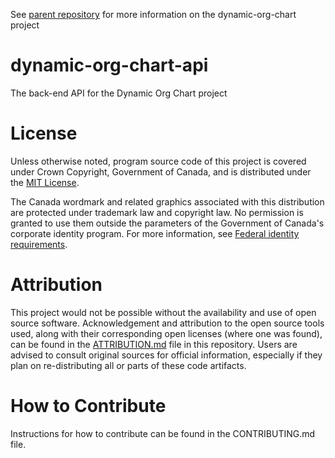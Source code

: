 See [parent repository](https://github.com/DSD-ESDC-EDSC/dynamic-org-chart) for more information on the dynamic-org-chart project

# dynamic-org-chart-api
The back-end API for the Dynamic Org Chart project








# License
Unless otherwise noted, program source code of this project is covered under Crown Copyright, Government of Canada, and is distributed under the [MIT License](https://github.com/DSD-ESDC-EDSC/dynamic-org-chart/blob/master/LICENSE.md).

The Canada wordmark and related graphics associated with this distribution are protected under trademark law and copyright law. No permission is granted to use them outside the parameters of the Government of Canada's corporate identity program. For more information, see [Federal identity requirements](https://www.canada.ca/en/treasury-board-secretariat/topics/government-communications/federal-identity-requirements.html).

# Attribution
This project would not be possible without the availability and use of open source software. Acknowledgement and attribution to the open source tools used, along with their corresponding open licenses (where one was found), can be found in the [ATTRIBUTION.md](https://github.com/DSD-ESDC-EDSC/dynamic-org-chart/blob/master/ATTRIBUTION.md) file in this repository. Users are advised to consult original sources for official information, especially if they plan on re-distributing all or parts of these code artifacts.

# How to Contribute
Instructions for how to contribute can be found in the CONTRIBUTING.md file.
